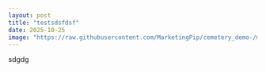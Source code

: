 ```yaml
---
layout: post
title: "testsdsfdsf"
date: 2025-10-25
image: "https://raw.githubusercontent.com/MarketingPip/cemetery_demo-/main/assets/images/049.jpeg"
---
```


sdgdg